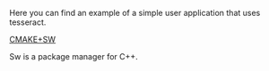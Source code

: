Here you can find an example of a simple user application that uses tesseract.

[CMAKE+SW](https://github.com/SoftwareNetwork/sw/tree/master/test/integrations/cmake/tess)

Sw is a package manager for C++.
